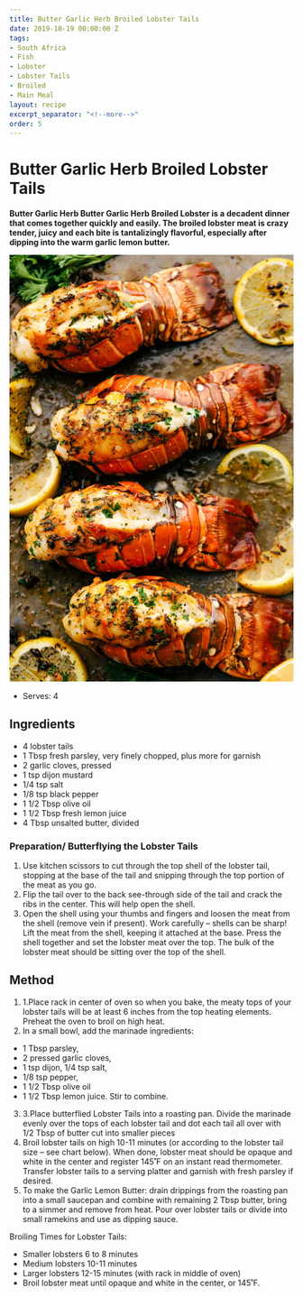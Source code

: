 ```yaml
---
title: Butter Garlic Herb Broiled Lobster Tails
date: 2019-10-19 00:00:00 Z
tags:
- South Africa
- Fish
- Lobster
- Lobster Tails
- Broiled
- Main Meal
layout: recipe
excerpt_separator: "<!--more-->"
order: 5
---
```


# Butter Garlic Herb Broiled Lobster Tails

**Butter Garlic Herb Butter Garlic Herb Broiled Lobster is a decadent dinner that comes together quickly and easily. The broiled lobster meat is crazy tender, juicy and each bite is tantalizingly flavorful, especially after dipping into the warm garlic lemon butter.**


<!--more-->

[![Lobster Tails](/_uploads/recipe1.jpg)](/_uploads/recipe1.jpg)

- Serves: 4


## Ingredients

- 4 lobster tails
- 1 Tbsp fresh parsley, very finely chopped, plus more for garnish
- 2 garlic cloves, pressed
- 1 tsp dijon mustard
- 1/4 tsp salt
- 1/8 tsp black pepper
- 1 1/2 Tbsp olive oil
- 1 1/2 Tbsp fresh lemon juice
- 4 Tbsp unsalted butter, divided



### Preparation/ Butterflying the Lobster Tails
1. Use kitchen scissors to cut through the top shell of the lobster tail, stopping at the base of the tail and snipping through the top portion of the meat as you go.
2. Flip the tail over to the back see-through side of the tail and crack the ribs in the center. This will help open the shell.
3. Open the shell using your thumbs and fingers and loosen the meat from the shell (remove vein if present). Work carefully – shells can be sharp! Lift the meat from the shell, keeping it attached at the base. Press the shell together and set the lobster meat over the top. The bulk of the lobster meat should be sitting over the top of the shell.




## Method

1. 1.Place rack in center of oven so when you bake, the meaty tops of your lobster tails will be at least 6 inches from the top heating elements. Preheat the oven to broil on high heat.
2. In a small bowl, add the marinade ingredients:
- 1 Tbsp parsley,
- 2 pressed garlic cloves,
- 1 tsp dijon, 1/4 tsp salt,
- 1/8 tsp pepper,
- 1 1/2 Tbsp olive oil
- 1 1/2 Tbsp lemon juice.
  Stir to combine.
3. 3.Place butterflied Lobster Tails into a roasting pan. Divide the marinade evenly over the tops of each lobster tail and dot each tail all over with 1/2 Tbsp of butter cut into smaller pieces
4. Broil lobster tails on high 10-11 minutes (or according to the lobster tail size – see chart below). When done, lobster meat should be opaque and white in the center and register 145˚F on an instant read thermometer. Transfer lobster tails to a serving platter and garnish with fresh parsley if desired.
5. To make the Garlic Lemon Butter: drain drippings from the roasting pan into a small saucepan and combine with remaining 2 Tbsp butter, bring to a simmer and remove from heat. Pour over lobster tails or divide into small ramekins and use as dipping sauce.



Broiling Times for Lobster Tails:
- Smaller lobsters 6 to 8 minutes
- Medium lobsters 10-11 minutes
- Larger lobsters 12-15 minutes (with rack in middle of oven)
- Broil lobster meat until opaque and white in the center, or 145˚F.
